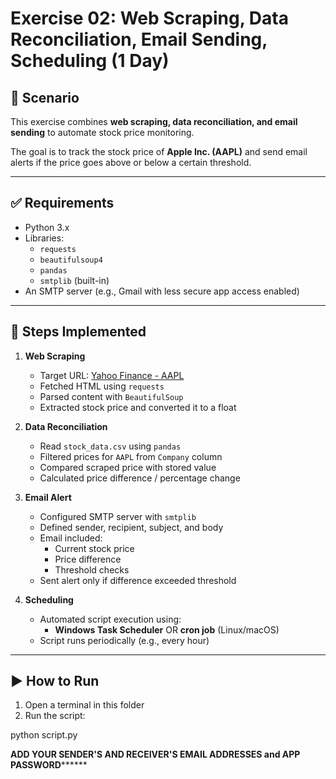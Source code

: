 

# Exercise 02: Web Scraping, Data Reconciliation, Email Sending, Scheduling (1 Day)

## 📌 Scenario
This exercise combines **web scraping, data reconciliation, and email sending** to automate stock price monitoring.

The goal is to track the stock price of **Apple Inc. (AAPL)** and send email alerts if the price goes above or below a certain threshold.

---

## ✅ Requirements
- Python 3.x
- Libraries:
  - `requests`
  - `beautifulsoup4`
  - `pandas`
  - `smtplib` (built-in)
- An SMTP server (e.g., Gmail with less secure app access enabled)

---

## 🚀 Steps Implemented
1. **Web Scraping**
   - Target URL: [Yahoo Finance - AAPL](https://finance.yahoo.com/quote/AAPL?p=AAPL)  
   - Fetched HTML using `requests`  
   - Parsed content with `BeautifulSoup`  
   - Extracted stock price and converted it to a float  

2. **Data Reconciliation**
   - Read `stock_data.csv` using `pandas`  
   - Filtered prices for `AAPL` from `Company` column  
   - Compared scraped price with stored value  
   - Calculated price difference / percentage change  

3. **Email Alert**
   - Configured SMTP server with `smtplib`  
   - Defined sender, recipient, subject, and body  
   - Email included:
     - Current stock price  
     - Price difference  
     - Threshold checks  
   - Sent alert only if difference exceeded threshold  

4. **Scheduling**
   - Automated script execution using:
     - **Windows Task Scheduler** OR **cron job** (Linux/macOS)  
   - Script runs periodically (e.g., every hour)  

---

## ▶️ How to Run
1. Open a terminal in this folder  
2. Run the script:  

python script.py

******ADD YOUR SENDER'S AND RECEIVER'S EMAIL ADDRESSES and APP PASSWORD************ 
